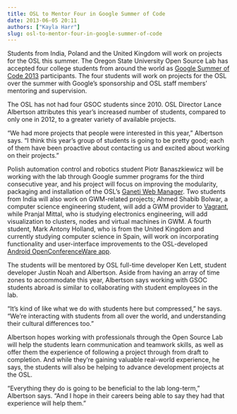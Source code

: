 ```yaml
---
title: OSL to Mentor Four in Google Summer of Code
date: 2013-06-05 20:11
authors: ["Kayla Harr"]
slug: osl-to-mentor-four-in-google-summer-of-code
---
```


Students from India, Poland and the United Kingdom will work on projects for the
OSL this summer. The Oregon State University Open Source Lab has accepted four
college students from around the world as [Google Summer of Code 2013](http://www.google-melange.com/gsoc/org/google/gsoc2013/osuosl)
participants. The four students will work on projects for the OSL over the
summer with Google’s sponsorship and OSL staff members’ mentoring and
supervision.

The OSL has not had four GSOC students since 2010. OSL Director Lance Albertson
attributes this year’s increased number of students, compared to only one in
2012, to a greater variety of available projects.

“We had more projects that people were interested in this year,” Albertson says.
“I think this year’s group of students is going to be pretty good; each of them
have been proactive about contacting us and excited about working on their
projects.”

Polish automation control and robotics student Piotr Banaszkiewicz will be
working with the lab through Google summer programs for the third consecutive
year, and his project will focus on improving the modularity, packaging and
installation of the OSL’s [Ganeti Web Manager](https://code.osuosl.org/projects/ganeti-webmgr). Two students from India will
also work on GWM-related projects; Ahmed Shabib Bolwar, a computer science
engineering student, will add a GWM provider to [Vagrant](http://www.vagrantup.com/), while Pranjal
Mittal, who is studying electronics engineering, will add visualization to
clusters, nodes and virtual machines in GWM. A fourth student, Mark Antony
Holland, who is from the United Kingdom and currently studying computer science
in Spain, will work on incorporating functionality and user-interface
improvements to the OSL-developed [Android OpenConferenceWare app](https://github.com/osuosl/ocw-android).

The students will be mentored by OSL full-time developer Ken Lett, student
developer Justin Noah and Albertson. Aside from having an array of time zones to
accommodate this year, Albertson says working with GSOC students abroad is
similar to collaborating with student employees in the lab.

“It’s kind of like what we do with students here but compressed,” he says.
“We’re interacting with students from all over the world, and understanding
their cultural differences too.”

Albertson hopes working with professionals through the Open Source Lab will help
the students learn communication and teamwork skills, as well as offer them the
experience of following a project through from draft to completion. And while
they’re gaining valuable real-world experience, he says, the students will also
be helping to advance development projects at the OSL.

“Everything they do is going to be beneficial to the lab long-term,” Albertson
says. “And I hope in their careers being able to say they had that experience
will help them.”
